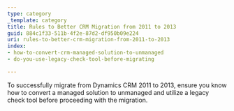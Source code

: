 ```yaml
---
type: category
_template: category
title: Rules to Better CRM Migration from 2011 to 2013
guid: 884c1f33-511b-4f2e-87d2-df950b09e224
uri: rules-to-better-crm-migration-from-2011-to-2013
index:
- how-to-convert-crm-managed-solution-to-unmanaged
- do-you-use-legacy-check-tool-before-migrating

---
```


To successfully migrate from Dynamics CRM 2011 to 2013, ensure you know how to convert a managed solution to unmanaged and utilize a legacy check tool before proceeding with the migration.
